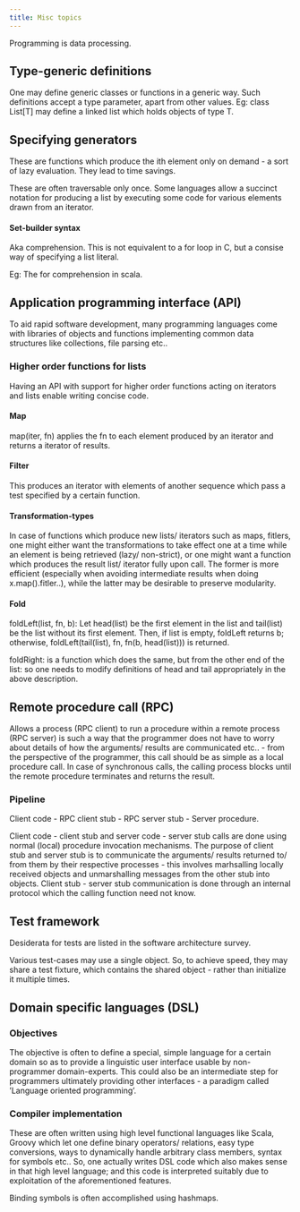 ```yaml
---
title: Misc topics
---
```


Programming is data processing.

## Type-generic definitions

One may define generic classes or functions in a generic way. Such
definitions accept a type parameter, apart from other values. Eg: class
List\[T\] may define a linked list which holds objects of type T.

## Specifying generators

These are functions which produce the ith element only on demand - a
sort of lazy evaluation. They lead to time savings.

These are often traversable only once. Some languages allow a succinct
notation for producing a list by executing some code for various
elements drawn from an iterator.

#### Set-builder syntax

Aka comprehension. This is not equivalent to a for loop in C, but a
consise way of specifying a list literal.

Eg: The for comprehension in scala.

## Application programming interface (API)

To aid rapid software development, many programming languages come with
libraries of objects and functions implementing common data structures
like collections, file parsing etc..

### Higher order functions for lists

Having an API with support for higher order functions acting on
iterators and lists enable writing concise code.

#### Map

map(iter, fn) applies the fn to each element produced by an iterator and
returns a iterator of results.

#### Filter

This produces an iterator with elements of another sequence which pass a
test specified by a certain function.

#### Transformation-types

In case of functions which produce new lists/ iterators such as maps,
fitlers, one might either want the transformations to take effect one at
a time while an element is being retrieved (lazy/ non-strict), or one
might want a function which produces the result list/ iterator fully
upon call. The former is more efficient (especially when avoiding
intermediate results when doing x.map().fitler..), while the latter may
be desirable to preserve modularity.

#### Fold

foldLeft(list, fn, b): Let head(list) be the first element in the list
and tail(list) be the list without its first element. Then, if list is
empty, foldLeft returns b; otherwise, foldLeft(tail(list), fn, fn(b,
head(list))) is returned.

foldRight: is a function which does the same, but from the other end of
the list: so one needs to modify definitions of head and tail
appropriately in the above description.


## Remote procedure call (RPC)

Allows a process (RPC client) to run a procedure within a remote process
(RPC server) is such a way that the programmer does not have to worry
about details of how the arguments/ results are communicated etc.. -
from the perspective of the programmer, this call should be as simple as
a local procedure call. In case of synchronous calls, the calling
process blocks until the remote procedure terminates and returns the
result.

### Pipeline

Client code - RPC client stub - RPC server stub - Server procedure.

Client code - client stub and server code - server stub calls are done
using normal (local) procedure invocation mechanisms. The purpose of
client stub and server stub is to communicate the arguments/ results
returned to/ from them by their respective processes - this involves
marhsalling locally received objects and unmarshalling messages from the
other stub into objects. Client stub - server stub communication is done
through an internal protocol which the calling function need not know.

## Test framework

Desiderata for tests are listed in the software architecture survey.

Various test-cases may use a single object. So, to achieve speed, they
may share a test fixture, which contains the shared object - rather than
initialize it multiple times.


## Domain specific languages (DSL)

### Objectives

The objective is often to define a special, simple language for a certain domain so as to provide a linguistic user interface usable by non-programmer domain-experts. This could also be an intermediate step for programmers ultimately providing other interfaces - a paradigm called ’Language oriented programming’.

### Compiler implementation

These are often written using high level functional languages like Scala, Groovy which let one define binary operators/ relations, easy type conversions, ways to dynamically handle arbitrary class members, syntax for symbols etc.. So, one actually writes DSL code which also makes sense in that high level language; and this code is interpreted suitably due to exploitation of the aforementioned features.

Binding symbols is often accomplished using hashmaps.
